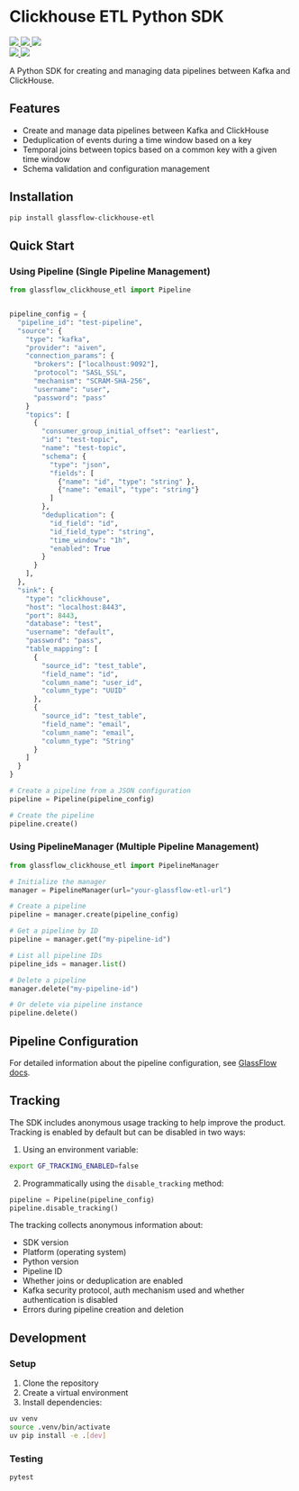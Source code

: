 # Clickhouse ETL Python SDK

<p align="left">
  <a target="_blank" href="https://pypi.python.org/pypi/glassflow-clickhouse-etl">
    <img src="https://img.shields.io/pypi/v/glassflow-clickhouse-etl.svg?labelColor=&color=e69e3a">
  </a>
  <a target="_blank" href="https://github.com/glassflow/clickhouse-etl-py-sdk/blob/main/LICENSE">
    <img src="https://img.shields.io/pypi/l/glassflow-clickhouse-etl.svg?labelColor=&color=e69e3a">
  </a>
  <a target="_blank" href="https://pypi.python.org/pypi/glassflow-clickhouse-etl">
    <img src="https://img.shields.io/pypi/pyversions/glassflow-clickhouse-etl.svg?labelColor=&color=e69e3a">
  </a>
  <br />
  <a target="_blank" href="(https://github.com/glassflow/clickhouse-etl-py-sdk/actions">
    <img src="https://github.com/glassflow/clickhouse-etl-py-sdk/workflows/Test/badge.svg?labelColor=&color=e69e3a">
  </a>
<!-- Pytest Coverage Comment:Begin -->
  <img src=https://img.shields.io/badge/coverage-90%25-brightgreen>
<!-- Pytest Coverage Comment:End -->
</p>

A Python SDK for creating and managing data pipelines between Kafka and ClickHouse.

## Features

- Create and manage data pipelines between Kafka and ClickHouse
- Deduplication of events during a time window based on a key
- Temporal joins between topics based on a common key with a given time window
- Schema validation and configuration management

## Installation

```bash
pip install glassflow-clickhouse-etl
```

## Quick Start

### Using Pipeline (Single Pipeline Management)

```python
from glassflow_clickhouse_etl import Pipeline


pipeline_config = {
  "pipeline_id": "test-pipeline",
  "source": {
    "type": "kafka",
    "provider": "aiven",
    "connection_params": {
      "brokers": ["localhoust:9092"],
      "protocol": "SASL_SSL",
      "mechanism": "SCRAM-SHA-256",
      "username": "user",
      "password": "pass"
    }
    "topics": [
      {
        "consumer_group_initial_offset": "earliest",
        "id": "test-topic",
        "name": "test-topic",
        "schema": {
          "type": "json",
          "fields": [
            {"name": "id", "type": "string" },
            {"name": "email", "type": "string"}
          ]
        },
        "deduplication": {
          "id_field": "id",
          "id_field_type": "string",
          "time_window": "1h",
          "enabled": True
        }
      }
    ],
  },
  "sink": {
    "type": "clickhouse",
    "host": "localhost:8443",
    "port": 8443,
    "database": "test",
    "username": "default",
    "password": "pass",
    "table_mapping": [
      {
        "source_id": "test_table",
        "field_name": "id",
        "column_name": "user_id",
        "column_type": "UUID"
      },
      {
        "source_id": "test_table",
        "field_name": "email",
        "column_name": "email",
        "column_type": "String"
      }
    ]
  }
}

# Create a pipeline from a JSON configuration
pipeline = Pipeline(pipeline_config)

# Create the pipeline
pipeline.create()
```

### Using PipelineManager (Multiple Pipeline Management)

```python
from glassflow_clickhouse_etl import PipelineManager

# Initialize the manager
manager = PipelineManager(url="your-glassflow-etl-url")

# Create a pipeline
pipeline = manager.create(pipeline_config)

# Get a pipeline by ID
pipeline = manager.get("my-pipeline-id")

# List all pipeline IDs
pipeline_ids = manager.list()

# Delete a pipeline
manager.delete("my-pipeline-id")

# Or delete via pipeline instance
pipeline.delete()
```

## Pipeline Configuration

For detailed information about the pipeline configuration, see [GlassFlow docs](https://docs.glassflow.dev/pipeline/pipeline-configuration).

## Tracking

The SDK includes anonymous usage tracking to help improve the product. Tracking is enabled by default but can be disabled in two ways:

1. Using an environment variable:
```bash
export GF_TRACKING_ENABLED=false
```

2. Programmatically using the `disable_tracking` method:
```python
pipeline = Pipeline(pipeline_config)
pipeline.disable_tracking()
```

The tracking collects anonymous information about:
- SDK version
- Platform (operating system)
- Python version
- Pipeline ID
- Whether joins or deduplication are enabled
- Kafka security protocol, auth mechanism used and whether authentication is disabled
- Errors during pipeline creation and deletion

## Development

### Setup

1. Clone the repository
2. Create a virtual environment
3. Install dependencies:

```bash
uv venv
source .venv/bin/activate
uv pip install -e .[dev]
```

### Testing

```bash
pytest
```
